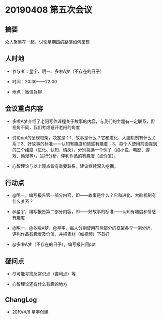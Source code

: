 # 20190408 第五次会议

## 摘要



众人聚集在一起，讨论星期四的路演如何呈现



## 人时地



- 参与者：星宇、明一、多啦A梦（不存在的日子）



- 时间：20:30——22:00



- 地点：微信群聊



## 会议重点内容



- 多啦A梦介绍了老阳写作课程关于故事的内容，与我们的主题有一定联系，但视角不同，我们考虑避开老阳的角度

- 讨论ppt的呈现框架，决定是：1、故事是什么？它和进化、大脑机制有什么关系？2、好故事的标准——认知有趣度和情感有趣度；3、每个人使用前面提到的三个维度（进化、认知、情感），分别挑选一个例子（如小说、电影、游戏、动漫等），进行分析，评判作品的有趣度（或价值）。

- 心智理论与以上观点皆有重要联系，建议继续深入挖掘。



## 行动点



- @明一，编写报告第一部分内容，即——故事是什么？它和进化、大脑机制有什么关系？



- @星宇，编写报告第二部分内容，即——好故事的标准——认知有趣度和情感有趣度



- @明一，@多啦A梦，@星宇，每人分别使用前两部分的框架各举一例分析，评判作品有趣度及价值，并把素材（如视频）下载好



- @多啦A梦（不存在的日子），编写报告用ppt



## 疑问点



- 尽可能寻找反常识点（套利点）等



- 心智理论还有什么有趣的地方

## 

## ChangLog



- 2019/4/8 星宇创建